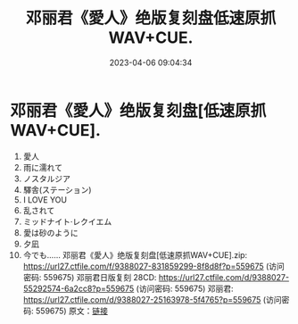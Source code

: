﻿---
title: 邓丽君《愛人》绝版复刻盘低速原抓WAV+CUE.
date: 2023-04-06 09:04:34
categories: WAV车载音乐、镜像
tags: 华语中文
---
# 邓丽君《愛人》绝版复刻盘[低速原抓WAV+CUE].

01. 愛人
02. 雨に濡れて
03. ノスタルジア
04. 驛舎(ステーション)
05. I LOVE YOU
06. 乱されて
07. ミッドナイト·レクイエム
08. 愛は砂のように
09. 夕凪
10. 今でも……
邓丽君《愛人》绝版复刻盘[低速原抓WAV+CUE].zip: https://url27.ctfile.com/f/9388027-831859299-8f8d8f?p=559675
(访问密码: 559675)
邓丽君日版复刻 28CD: https://url27.ctfile.com/d/9388027-55292574-6a2cc8?p=559675
(访问密码: 559675)
邓丽君: https://url27.ctfile.com/d/9388027-25163978-5f4765?p=559675
(访问密码: 559675)
原文：[链接](https://blog.sina.com.cn/s/blog_1647c7e76010311be.html)